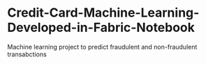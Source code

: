 # Credit-Card-Machine-Learning-Developed-in-Fabric-Notebook
Machine learning project to predict fraudulent and non-fraudulent transabctions
